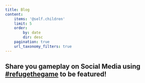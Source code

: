 ```yaml
---
title: Blog
content:
    items: '@self.children'
    limit: 5
    order:
        by: date
        dir: desc
    pagination: true
    url_taxonomy_filters: true
---
```


## Share you gameplay on Social Media using <a href="#" class="link">#refugethegame</a> to be featured!